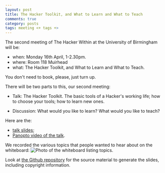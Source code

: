 ```yaml
---
layout: post
title: The Hacker Toolkit, and What to Learn and What to Teach
comments: true
category: posts
tags: meeting <+ tags +>
---
```


The second meeting of The Hacker Within at the University of Birmingham will be:

* when: Monday 16th April, 1-2.30pm.
* where: Room 118 Muirhead
* what: The Hacker Toolkit, and What to Learn and What to Teach.

You don't need to book, please, just turn up.

There will be two parts to this, our second meeting:

* Talk: The Hacker Toolkit.  The basic tools of a Hacker's working life; how
  to choose your tools; how to learn new ones.

* Discussion: What would you like to learn?  What would you like to teach?

Here are the:

* [talk
  slides](https://github.com/matthew-brett/thw-toolkit/blob/master/thw_toolkit.pdf);
* [Panopto video of the talk](https://bham.cloud.panopto.eu/Panopto/Pages/Viewer.aspx?id=e0a70311-c006-e996-3e9b-3ed6c372ae28).

We recorded the various topics that people wanted to hear about on the
whiteboard: ![Photo of the whiteboard listing
topics](../images/thw_what_to_learn.jpg).

Look at [the Github repository](https://github.com/matthew-brett/thw-toolkit)
for the source material to generate the slides, including copyright
information.
